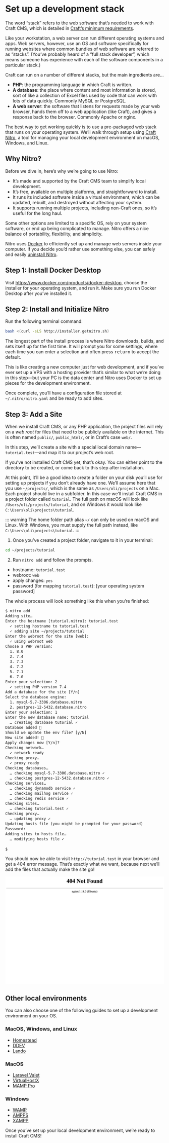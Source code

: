 # Set up a development stack

The word “stack” refers to the web software that’s needed to work with Craft CMS, which is detailed in [Craft’s minimum requirements](/3.x/requirements.md).

Like your workstation, a web server can run different operating systems and apps. Web servers, however, use an OS and software specifically for running websites where common bundles of web software are referred to as “stacks”. (You’ve probably heard of a “full stack developer”, which means someone has experience with each of the software components in a particular stack.)

Craft can run on a number of different stacks, but the main ingredients are...

- **PHP**: the programming language in which Craft is written.
- **A database**: the place where content and most information is stored, sort of like a collection of Excel files used by code that can work with lots of data quickly. Commonly MySQL or PostgreSQL.
- **A web server**: the software that listens for requests made by your web browser, hands them off to a web application (like Craft), and gives a response back to the browser. Commonly Apache or nginx.

The best way to get working quickly is to use a pre-packaged web stack that runs on your operating system. We’ll walk through setup using [Craft Nitro](/nitro/2.x/), a tool for managing your local development environment on macOS, Windows, and Linux.

## Why Nitro?

Before we dive in, here’s why we’re going to use Nitro:

- It’s made and supported by the Craft CMS team to simplify local development.
- It’s free, available on multiple platforms, and straightforward to install.
- It runs its included software inside a virtual environment, which can be updated, rebuilt, and destroyed without affecting your system.
- It supports running multiple projects, including non-Craft ones, so it’s useful for the long haul.

Some other options are limited to a specific OS, rely on your system software, or end up being complicated to manage. Nitro offers a nice balance of portability, flexibility, and simplicity.

Nitro uses [Docker](https://www.docker.com/) to efficiently set up and manage web servers inside your computer. If you decide you’d rather use something else, you can safely and easily [uninstall Nitro](/nitro/2.x/installation.md#uninstalling-nitro).

## Step 1: Install Docker Desktop

Visit <https://www.docker.com/products/docker-desktop>, choose the installer for your operating system, and run it. Make sure you run Docker Desktop after you’ve installed it.

## Step 2: Install and Initialize Nitro

Run the following terminal command:

```sh
bash <(curl -sLS http://installer.getnitro.sh)
```

The longest part of the install process is where Nitro downloads, builds, and sets itself up for the first time. It will prompt you for some settings, where each time you can enter a selection and often press <kbd>return</kbd> to accept the default.

This is like creating a new computer just for web development, and if you’ve ever set up a VPS with a hosting provider that’s similar to what we’re doing in this step—but your PC is the data center and Nitro uses Docker to set up pieces for the development environment.

Once complete, you’ll have a configuration file stored at `~/.nitro/nitro.yaml` and be ready to add sites.

## Step 3: Add a Site

When we install Craft CMS, or any PHP application, the project files will rely on a _web root_ for files that need to be publicly available on the internet. This is often named `public/`, `public_html/`, or in Craft’s case `web/`.

In this step, we’ll create a site with a special local domain name—`tutorial.test`—and map it to our project’s web root.

If you’ve not installed Craft CMS yet, that’s okay. You can either point to the directory to be created, or come back to this step after installation.

At this point, it’ll be a good idea to create a folder on your disk you’ll use for setting up projects if you don’t already have one. We’ll assume here that you use `~/projects/`, which is the same as `/Users/oli/projects` on a Mac. Each project should live in a subfolder. In this case we’ll install Craft CMS in a project folder called `tutorial`. The full path on macOS will look like `/Users/oli/projects/tutorial`, and on Windows it would look like `C:\Users\oli\projects\tutorial`.

::: warning
The home folder path alias `~/` can only be used on macOS and Linux. With Windows, you must supply the full path instead, like `C:\Users\oli\projects\tutorial`.
:::

1. Once you’ve created a project folder, navigate to it in your terminal:

```sh
cd ~/projects/tutorial
```

2. Run `nitro add` and follow the prompts.

- hostname: `tutorial.test`
- webroot: `web`
- apply changes: `yes`
- password (for mapping `tutorial.test`): [your operating system password]

The whole process will look something like this when you’re finished:

```
$ nitro add
Adding site…
Enter the hostname [tutorial.nitro]: tutorial.test
  ✓ setting hostname to tutorial.test
  ✓ adding site ~/projects/tutorial
Enter the webroot for the site [web]:
  ✓ using webroot web
Choose a PHP version:
  1. 8.0
  2. 7.4
  3. 7.3
  4. 7.2
  5. 7.1
  6. 7.0
Enter your selection: 2
  ✓ setting PHP version 7.4
Add a database for the site [Y/n]
Select the database engine:
  1. mysql-5.7-3306.database.nitro
  2. postgres-12-5432.database.nitro
Enter your selection: 1
Enter the new database name: tutorial
  … creating database tutorial ✓
Database added 💪
Should we update the env file? [y/N]
New site added! 🎉
Apply changes now [Y/n]?
Checking network…
  ✓ network ready
Checking proxy…
  ✓ proxy ready
Checking databases…
  … checking mysql-5.7-3306.database.nitro ✓
  … checking postgres-12-5432.database.nitro ✓
Checking services…
  … checking dynamodb service ✓
  … checking mailhog service ✓
  … checking redis service ✓
Checking sites…
  … checking tutorial.test ✓
Checking proxy…
  … updating proxy ✓
Updating hosts file (you might be prompted for your password)
Password:
Adding sites to hosts file…
  … modifying hosts file ✓

$
```

You should now be able to visit `http://tutorial.test` in your browser and get a 404 error message. That’s exactly what we want, because next we’ll add the files that actually make the site go!

<BrowserShot url="http://tutorial.test" :link="false">
<img src="../images/tutorial-nitro-404.png" alt="Screenshot of 404 error from the web server" />
</BrowserShot>

## Other local environments

You can also choose one of the following guides to set up a development environment on your OS.

### MacOS, Windows, and Linux

- [Homestead](https://craftcms.com/knowledge-base/craft-laravel-homestead)
- [DDEV](https://ddev.readthedocs.io/en/stable/)
- [Lando](https://lando.dev/)

### MacOS

- [Laravel Valet](https://laravel.com/docs/7.x/valet)
- [VirtualHostX](https://clickontyler.com/virtualhostx/)
- [MAMP Pro](https://www.mamp.info/en/mamp-pro/windows/)

### Windows

- [WAMP](http://www.wampserver.com/en/)
- [AMPPS](https://www.ampps.com/)
- [XAMPP](https://www.apachefriends.org/index.html)

Once you’ve set up your local development environment, we’re ready to install Craft CMS!
